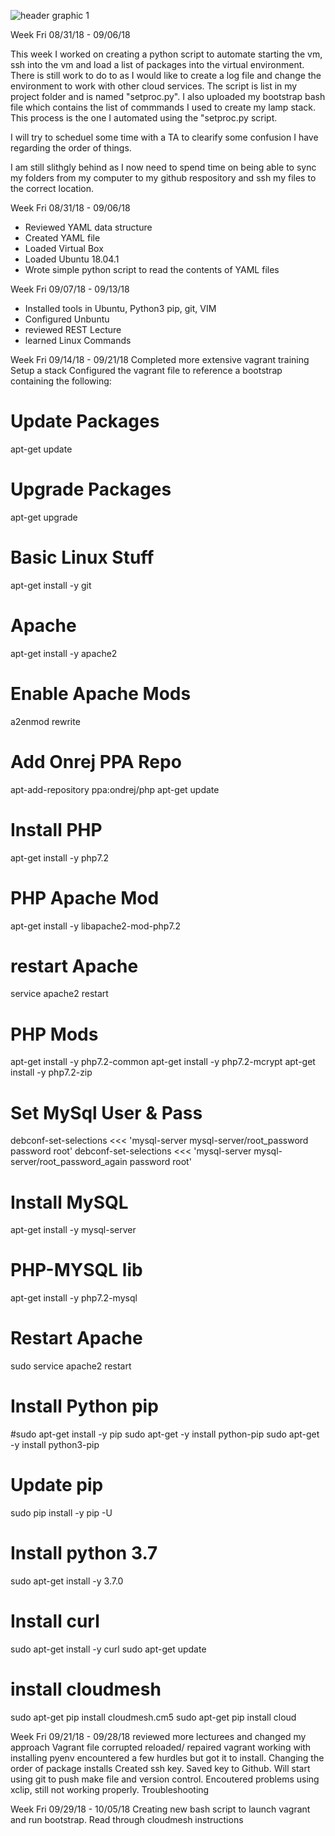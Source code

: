 ![header graphic 1](https://user-images.githubusercontent.com/42589474/47969386-a676c680-e044-11e8-9287-7d09266983f7.png)


Week Fri 08/31/18 - 09/06/18

This week I worked on creating a python script to automate starting the vm, ssh into the vm and load a list of packages into the virtual environment. There is still work to do to as I would like to create a log file and change the environment to work with other cloud services.
The script is list in my project folder and is named "setproc.py". I also uploaded my bootstrap bash file which contains the list of commmands I used to create my lamp stack. This process is the one I automated using the "setproc.py script.

I will try to scheduel some time with a TA to clearify some confusion I have regarding the order of things.

I am still slithgly behind as I now need to spend time on being able to sync my folders from my computer to my github respository and ssh my files to the correct location.

Week Fri 08/31/18 - 09/06/18

 - Reviewed YAML data structure
 - Created YAML file
 - Loaded Virtual Box
 - Loaded Ubuntu 18.04.1 
 - Wrote simple python script to read the contents of YAML files



Week Fri 09/07/18 - 09/13/18
 - Installed tools in Ubuntu, Python3 pip, git, VIM
 - Configured Unbuntu 
 - reviewed REST Lecture
 - learned Linux Commands
 
 Week Fri 09/14/18 - 09/21/18
 Completed more extensive vagrant training
 Setup a stack
 Configured the vagrant file to reference a bootstrap containing the following:
 
# Update Packages
apt-get update

# Upgrade Packages
apt-get upgrade

# Basic Linux Stuff
apt-get install -y git

# Apache
apt-get install -y apache2

# Enable Apache Mods
a2enmod rewrite

# Add Onrej PPA Repo
apt-add-repository ppa:ondrej/php
apt-get update


# Install PHP
apt-get install -y php7.2

# PHP Apache Mod
apt-get install -y libapache2-mod-php7.2

# restart Apache
service apache2 restart

# PHP Mods
apt-get install -y php7.2-common
apt-get install -y php7.2-mcrypt
apt-get install -y php7.2-zip


# Set MySql User & Pass
debconf-set-selections <<< 'mysql-server mysql-server/root_password password root'
debconf-set-selections <<< 'mysql-server mysql-server/root_password_again password root'

# Install MySQL
apt-get install -y mysql-server

# PHP-MYSQL lib
apt-get install -y php7.2-mysql

# Restart Apache
sudo service apache2 restart

# Install Python pip

#sudo apt-get install -y pip
sudo apt-get -y install python-pip
sudo apt-get -y install python3-pip

# Update pip
sudo pip install -y pip -U


# Install python 3.7
sudo apt-get install -y 3.7.0

# Install curl
sudo apt-get install -y curl
sudo apt-get update

# install cloudmesh
sudo apt-get pip install cloudmesh.cm5
sudo apt-get pip install cloud


 Week Fri 09/21/18 - 09/28/18
 reviewed more lecturees and changed my approach
 Vagrant file corrupted reloaded/ repaired vagrant
 working with installing pyenv encountered a few hurdles but got it to install. Changing the order of package installs
 Created ssh key. Saved key to Github. Will start using git to push make file and version control.
 Encoutered problems using xclip, still not working properly. Troubleshooting
 
 
 
  Week Fri 09/29/18 - 10/05/18
  Creating new bash script to launch vagrant and run bootstrap.
  Read through cloudmesh instructions
  


